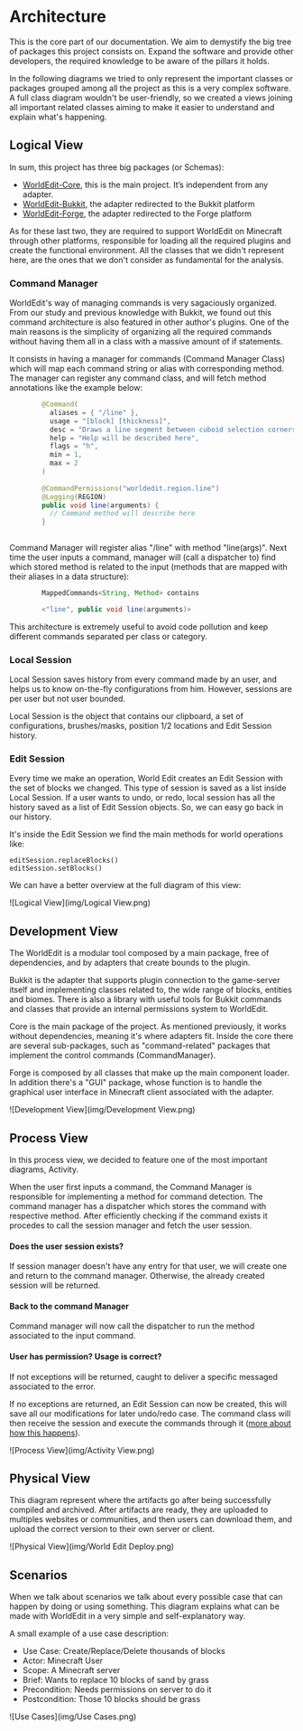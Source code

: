 # Architecture

This is the core part of our documentation. We aim to demystify the big tree of packages this project consists on. Expand the software and provide other developers, the required knowledge to be aware of the pillars it holds.

In the following diagrams we tried to only represent the important classes or packages grouped among all the project as this is a very complex software. A full class diagram wouldn't be user-friendly, so we created a views joining all important related classes aiming to make it easier to understand and explain what's happening.

## Logical View

In sum, this project has three big packages (or Schemas):

- [WorldEdit-Core](https://github.com/joaolrpaulo/WorldEdit/tree/introduction/worldedit-core), this is the main project. It’s independent from any adapter.
- [WorldEdit-Bukkit](https://github.com/joaolrpaulo/WorldEdit/tree/introduction/worldedit-bukkit), the adapter redirected to the Bukkit platform
- [WorldEdit-Forge](https://github.com/joaolrpaulo/WorldEdit/tree/introduction/worldedit-forge), the adapter redirected to the Forge platform

As for these last two, they are required to support WorldEdit on Minecraft through other platforms, responsible for loading all the required plugins and create the functional environment. All the classes that we didn't represent here, are the ones that we don't consider as fundamental for the analysis.

### Command Manager

WorldEdit's way of managing commands is very sagaciously organized. From our study and previous knowledge with Bukkit, we found out this command architecture is also featured in other author's plugins. One of the main reasons is the simplicity of organizing all the required commands without having them all in a class with a massive amount of if statements.

It consists in having a manager for commands (Command Manager Class) which will map each command string or alias with corresponding method. The manager can register any command class, and will fetch method annotations like the example below:

```java
        @Command(
          aliases = { "/line" },
          usage = "[block] [thickness]",
          desc = "Draws a line segment between cuboid selection corners",
          help = "Help will be described here",
          flags = "h",
          min = 1,
          max = 2
        )
        
        @CommandPermissions("worldedit.region.line")
        @Logging(REGION)
        public void line(arguments) {
          // Command method will describe here
        }
      
```

Command Manager will register alias "/line" with method "line(args)". Next time the user inputs a command, manager will (call a dispatcher to) find which stored method is related to the input (methods that are mapped with their aliases in a data structure):

```java
        MappedCommands<String, Method> contains

        <"line", public void line(arguments)>
```

This architecture is extremely useful to avoid code pollution and keep different commands separated per class or category.

### Local Session

Local Session saves history from every command made by an user, and helps us to know on-the-fly configurations from him. However, sessions are per user but not user bounded.

Local Session is the object that contains our clipboard, a set of configurations, brushes/masks, position 1/2 locations and Edit Session history.

### Edit Session

Every time we make an operation, World Edit creates an Edit Session with the set of blocks we changed. This type of session is saved as a list inside Local Session. If a user wants to undo, or redo, local session has all the history saved as a list of Edit Session objects. So, we can easy go back in our history.

It's inside the Edit Session we find the main methods for world operations like:

```
editSession.replaceBlocks()
editSession.setBlocks()
```
We can have a better overview at the full diagram of this view:

![Logical View](img/Logical View.png)

## Development View

The WorldEdit is a modular tool composed by a main package, free of dependencies, and by adapters that create bounds to the plugin.

Bukkit is the adapter that supports plugin connection to the game-server itself and implementing classes related to, the wide range of blocks, entities and biomes. There is also a library with useful tools for Bukkit commands and classes that provide an internal permissions system to WorldEdit.

Core is the main package of the project. As mentioned previously, it works without dependencies, meaning it's where adapters fit. Inside the core there are several sub-packages, such as "command-related" packages that implement the control commands (CommandManager).

Forge is composed by all classes that make up the main component loader. In addition there's a "GUI" package, whose function is to handle the graphical user interface in Minecraft client associated with the adapter.

![Development View](img/Development View.png)

## Process View

In this process view, we decided to feature one of the most important diagrams, Activity.

When the user first inputs a command, the Command Manager is responsible for implementing a method for command detection. The command manager has a dispatcher which stores the command with respective method. After efficiently checking if the command exists it procedes to call the session manager and fetch the user session.

#### Does the user session exists?

If session manager doesn't have any entry for that user, we will create one and return to the command manager. Otherwise, the already created session will be returned.

#### Back to the command Manager

Command manager will now call the dispatcher to run the method associated to the input command.

#### User has permission? Usage is correct?

If not exceptions will be returned, caught to deliver a specific messaged associated to the error.

If no exceptions are returned, an Edit Session can now be created, this will save all our modifications for later undo/redo case. The command class will then receive the session and execute the commands through it ([more about how this happens](#logical-view)).

![Process View](img/Activity View.png)

## Physical View

This diagram represent where the artifacts go after being successfully compiled and archived. After artifacts are ready, they are uploaded to multiples websites or communities, and then users can download them, and upload the correct version to their own server or client.

![Physical View](img/World Edit Deploy.png)

## Scenarios

When we talk about scenarios we talk about every possible case that can happen by doing or using something. This diagram explains what can be made with WorldEdit in a very simple and self-explanatory way.

A small example of a use case description:

* Use Case: Create/Replace/Delete thousands of blocks
* Actor: Minecraft User
* Scope: A Minecraft server
* Brief: Wants to replace 10 blocks of sand by grass
* Precondition: Needs permissions on server to do it
* Postcondition: Those 10 blocks should be grass

![Use Cases](img/Use Cases.png)
